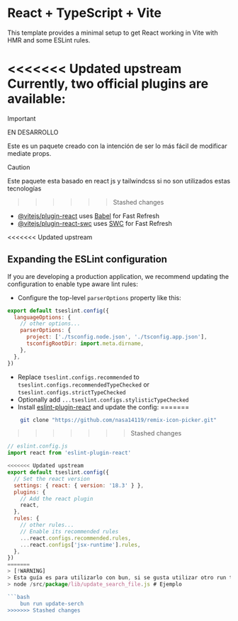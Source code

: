 # React + TypeScript + Vite

This template provides a minimal setup to get React working in Vite with HMR and some ESLint rules.

<<<<<<< Updated upstream
Currently, two official plugins are available:
=======
> [!IMPORTANT]
> EN DESARROLLO

Este es un paquete creado con la intención de ser lo más fácil de modificar mediate props.

> [!CAUTION]
> Este paquete esta basado en react js y tailwindcss si no son utilizados estas tecnologías
>>>>>>> Stashed changes

- [@vitejs/plugin-react](https://github.com/vitejs/vite-plugin-react/blob/main/packages/plugin-react/README.md) uses [Babel](https://babeljs.io/) for Fast Refresh
- [@vitejs/plugin-react-swc](https://github.com/vitejs/vite-plugin-react-swc) uses [SWC](https://swc.rs/) for Fast Refresh

<<<<<<< Updated upstream
## Expanding the ESLint configuration

If you are developing a production application, we recommend updating the configuration to enable type aware lint rules:

- Configure the top-level `parserOptions` property like this:

```js
export default tseslint.config({
  languageOptions: {
    // other options...
    parserOptions: {
      project: ['./tsconfig.node.json', './tsconfig.app.json'],
      tsconfigRootDir: import.meta.dirname,
    },
  },
})
```

- Replace `tseslint.configs.recommended` to `tseslint.configs.recommendedTypeChecked` or `tseslint.configs.strictTypeChecked`
- Optionally add `...tseslint.configs.stylisticTypeChecked`
- Install [eslint-plugin-react](https://github.com/jsx-eslint/eslint-plugin-react) and update the config:
=======
```bash
    git clone "https://github.com/nasa14119/remix-icon-picker.git"
```
>>>>>>> Stashed changes

```js
// eslint.config.js
import react from 'eslint-plugin-react'

<<<<<<< Updated upstream
export default tseslint.config({
  // Set the react version
  settings: { react: { version: '18.3' } },
  plugins: {
    // Add the react plugin
    react,
  },
  rules: {
    // other rules...
    // Enable its recommended rules
    ...react.configs.recommended.rules,
    ...react.configs['jsx-runtime'].rules,
  },
})
=======
> [!WARNING]
> Esta guía es para utilizarlo con bun, si se gusta utilizar otro run time se debe correr manualmente el archivo en /src/package/lib/update_search_file.js de forma manual.
> node /src/package/lib/update_search_file.js # Ejemplo

```bash
    bun run update-serch
>>>>>>> Stashed changes
```
